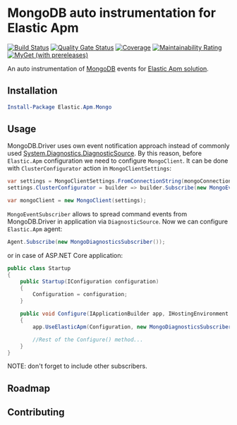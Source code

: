 # MongoDB auto instrumentation for Elastic Apm

[![Build Status](https://dev.azure.com/vadimhatsura/elastic-apm-mongo/_apis/build/status/vhatsura.elastic-apm-mongo?branchName=master)](https://dev.azure.com/vadimhatsura/elastic-apm-mongo/_build/latest?definitionId=4&branchName=master)
[![Quality Gate Status](https://sonarcloud.io/api/project_badges/measure?project=elastic-apm-mongo&metric=alert_status)](https://sonarcloud.io/dashboard?id=elastic-apm-mongo)
[![Coverage](https://sonarcloud.io/api/project_badges/measure?project=elastic-apm-mongo&metric=coverage)](https://sonarcloud.io/dashboard?id=elastic-apm-mongo)
[![Maintainability Rating](https://sonarcloud.io/api/project_badges/measure?project=elastic-apm-mongo&metric=sqale_rating)](https://sonarcloud.io/dashboard?id=elastic-apm-mongo)
[![MyGet (with prereleases)](https://img.shields.io/myget/elastic-apm-mongo/vpre/Elastic.Apm.Mongo)](https://www.myget.org/feed/elastic-apm-mongo/package/nuget/Elastic.Apm.Mongo)

An auto instrumentation of [MongoDB](https://github.com/mongodb/mongo-csharp-driver) events for [Elastic Apm solution](https://github.com/elastic/apm-agent-dotnet).

## Installation

```powershell
Install-Package Elastic.Apm.Mongo
```

## Usage

MongoDB.Driver uses own event notification approach instead of commonly used [System.Diagnostics.DiagnosticSource](https://github.com/dotnet/corefx/blob/master/src/System.Diagnostics.DiagnosticSource/src/DiagnosticSourceUsersGuide.md). By this reason, before `Elastic.Apm` configuration we need to configure `MongoClient`. It can be done with `ClusterConfigurator` action in `MongoClientSettings`:

```csharp
var settings = MongoClientSettings.FromConnectionString(mongoConnectionString);
settings.ClusterConfigurator = builder => builder.Subscribe(new MongoEventSubscriber());

var mongoClient = new MongoClient(settings);
```

`MongoEventSubscriber` allows to spread command events from MongoDB.Driver in application via `DiagnosticSource`.
Now we can configure `Elastic.Apm` agent:

```csharp
Agent.Subscribe(new MongoDiagnosticsSubscriber());
```

or in case of ASP.NET Core application:

```csharp
public class Startup
{
    public Startup(IConfiguration configuration)
    {
        Configuration = configuration;
    }

    public void Configure(IApplicationBuilder app, IHostingEnvironment env)
    {
        app.UseElasticApm(Configuration, new MongoDiagnosticsSubscriber());

        //Rest of the Configure() method...
    }
}
```

NOTE: don't forget to include other subscribers.

## Roadmap

## Contributing

